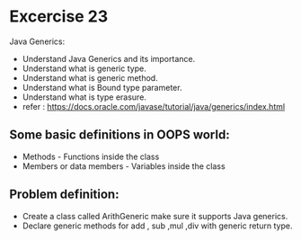 # Excercise 23

Java  Generics:
- Understand Java Generics and its importance.
- Understand what is generic type.
- Understand what is generic method. 
- Understand what is Bound type parameter.
- Understand what is type erasure.
- refer : https://docs.oracle.com/javase/tutorial/java/generics/index.html

## Some basic definitions in OOPS world:

* Methods - Functions inside the class
* Members or data members - Variables inside the class

## Problem definition:

- Create a class called ArithGeneric make sure it supports Java generics.
- Declare generic methods for add , sub ,mul ,div with generic return type.
    




